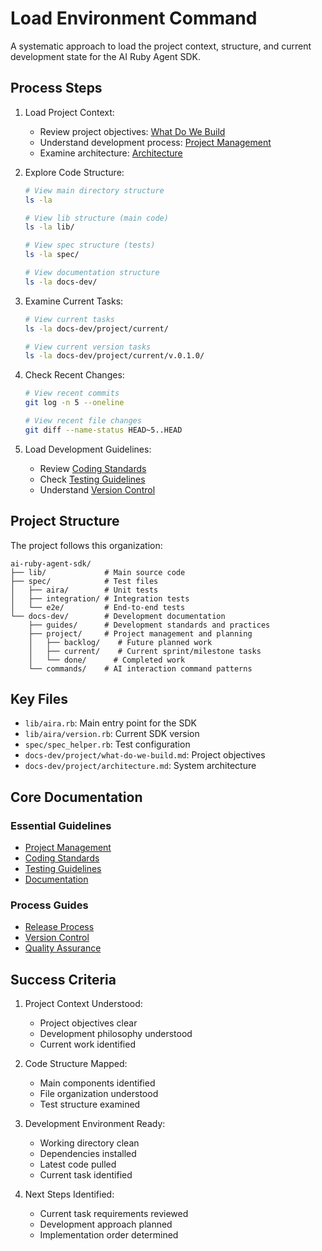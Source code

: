 # Load Environment Command

A systematic approach to load the project context, structure, and current development state for the AI Ruby Agent SDK.

## Process Steps

1. Load Project Context:
   - Review project objectives: [What Do We Build](../project/what-do-we-build.md)
   - Understand development process: [Project Management](../guides/project-management.md)
   - Examine architecture: [Architecture](../project/architecture.md)

2. Explore Code Structure:
   ```bash
   # View main directory structure
   ls -la

   # View lib structure (main code)
   ls -la lib/

   # View spec structure (tests)
   ls -la spec/

   # View documentation structure
   ls -la docs-dev/
   ```

3. Examine Current Tasks:
   ```bash
   # View current tasks
   ls -la docs-dev/project/current/

   # View current version tasks
   ls -la docs-dev/project/current/v.0.1.0/
   ```

4. Check Recent Changes:
   ```bash
   # View recent commits
   git log -n 5 --oneline

   # View recent file changes
   git diff --name-status HEAD~5..HEAD
   ```

5. Load Development Guidelines:
   - Review [Coding Standards](../guides/coding-standards.md)
   - Check [Testing Guidelines](../guides/testing.md)
   - Understand [Version Control](../guides/version-control.md)

## Project Structure

The project follows this organization:
```
ai-ruby-agent-sdk/
├── lib/             # Main source code
├── spec/            # Test files
│   ├── aira/        # Unit tests
│   ├── integration/ # Integration tests
│   └── e2e/         # End-to-end tests
└── docs-dev/        # Development documentation
    ├── guides/      # Development standards and practices
    ├── project/     # Project management and planning
    │   ├── backlog/    # Future planned work
    │   ├── current/    # Current sprint/milestone tasks
    │   └── done/      # Completed work
    └── commands/    # AI interaction command patterns
```

## Key Files

- `lib/aira.rb`: Main entry point for the SDK
- `lib/aira/version.rb`: Current SDK version
- `spec/spec_helper.rb`: Test configuration
- `docs-dev/project/what-do-we-build.md`: Project objectives
- `docs-dev/project/architecture.md`: System architecture

## Core Documentation

### Essential Guidelines
- [Project Management](../guides/project-management.md)
- [Coding Standards](../guides/coding-standards.md)
- [Testing Guidelines](../guides/testing.md)
- [Documentation](../guides/documentation.md)

### Process Guides
- [Release Process](../guides/ship-release.md)
- [Version Control](../guides/version-control.md)
- [Quality Assurance](../guides/quality-assurance.md)

## Success Criteria

1. Project Context Understood:
   - Project objectives clear
   - Development philosophy understood
   - Current work identified

2. Code Structure Mapped:
   - Main components identified
   - File organization understood
   - Test structure examined

3. Development Environment Ready:
   - Working directory clean
   - Dependencies installed
   - Latest code pulled
   - Current task identified

4. Next Steps Identified:
   - Current task requirements reviewed
   - Development approach planned
   - Implementation order determined
